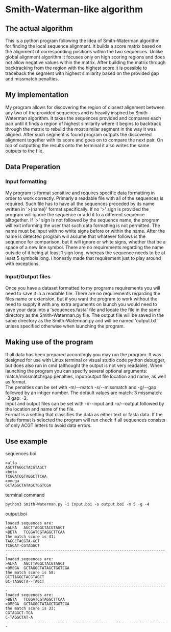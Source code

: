 # Smith-Waterman-like algorithm
## The actual algorithm
This is a python program following the idea of Smith-Waterman algorithm for finding the local sequence alignment. 
It builds a score matrix based on the alignment of corresponding positions within the two sequences. 
Unlike global alignment algorithm it focuses only on high scoring regions and does not allow negative values within the matrix.
After building the matrix through backtracking from the region with the highest score it is possible to traceback the segment with highest similarity based on the provided gap and missmatch penalties.
## My implementation
My program allows for discovering the region of closest alignment between any two of the provided sequences and is heavily inspired by Smith-Waterman algorithm.
It takes the sequences provided and compares each pair until it finds a region of highest similarity where it begins to backtrack through the matrix to rebuild the most similar segment in the way it was aligned.
After such segment is found program outputs the discovered alignment together with its score and goes on to compare the next pair.
On top of outputting the results onto the terminal it also writes the same outputs to the file.
## Data Preperation
### Input formatting
My program is format sensitive and requires specific data formatting in order to work correctly.
Primarly a readable file with all of the sequences is required.
Such file has to have all the sequences preceded by its name written in '>{name}' format specifically.
If no '>' sign is provided the program will ignore the sequence or add it to a different sequence alltogether.
If '>' sign is not followed by the sequence name, the program will exit informing the user that such data formatting is not permitted.
The name must be input with no white signs before or within the name.
After the name is detected program will assume that whatever follows is the sequence for comparison, but it will ignore or white signs, whether that be a space of a new line symbol.
There are no requirements regarding the name outside of it being at least 1 sign long, whereas the sequence needs to be at least 5 symbols long. I honestly made that requirement just to play around with exceptions.
### Input/Output files
Once you have a dataset formatted to my programs requirements you will need to save it in a readable file.
There are no requirements regarding the files name or extension, but if you want the program to work without the need to supply it with any extra arguments on launch you would need to save your data into a 'sequences.fasta' file and locate the file in the same directory as the Smith-Waterman.py file.
The output file will be saved in the same directory as the Smith-Waterman.py and will be named 'output.txt' unless specified otherwise when launching the program.
## Making use of the program
If all data has been prepared accordingly you may run the program.
It was designed for use with Linux terminal or visual studio code python debugger, but does also run in cmd (althought the output is not very readable).
When launching the program you can specify several optional arguments: match/missmatch/gap penalties, input/output file location and name, as well as format.<br>
The penalties can be set with -m/--match -s/--missmatch and -g/--gap followed by an intiger number.
The default values are match: 3 missmatch: -3 gap:  -2.<br>
Input and output files can be set with -i/--input and -o/--output followed by the location and name of the file.<br>
Format is a setting that classifies the data as either text or fasta data.
If the fasta format is selected the program will run check if all sequences consists of only ACGT letters to avoid data errors.
## Use example
sequences.boi
```
>alfa
AGCTTAGGCTACGTAGCT
>beta
TCGGATCGTAGGCTTCAA
>omega
GCTAGGCTATAGCTGGTCGA
```
terminal command
```
python3 Smith-Waterman.py -i input.boi -o output.boi -m 5 -g -4
```
output.boi
```
loaded sequences are:
>ALFA	AGCTTAGGCTACGTAGCT
>BETA	TCGGATCGTAGGCTTCAA
the match score is 41:
TAGGCTACGTA-GCT
TCGGAT-CGTAGGCT
-----------------------------------------------------------------------
loaded sequences are:
>ALFA	AGCTTAGGCTACGTAGCT
>OMEGA	GCTAGGCTATAGCTGGTCGA
the match score is 58:
GCTTAGGCTACGTAGCT
GC-TAGGCTA--TAGCT
-----------------------------------------------------------------------
loaded sequences are:
>BETA	TCGGATCGTAGGCTTCAA
>OMEGA	GCTAGGCTATAGCTGGTCGA
the match score is 33:
CGTAGGCT-TCA
C-TAGGCTAT-A
-----------------------------------------------------------------------
```
